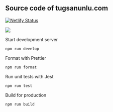 ## Source code of tugsanunlu.com

[![Netlify Status](https://api.netlify.com/api/v1/badges/b7fdcae7-0322-4beb-9719-2969a7576988/deploy-status)](https://app.netlify.com/sites/serene-poitras-a4fb13/deploys)

![](https://img.shields.io/badge/gatsby-react-blue)

Start development server

```
npm run develop
```

Format with Prettier

```
npm run format
```

Run unit tests with Jest

```
npm run test
```

Build for production

```
npm run build
```
